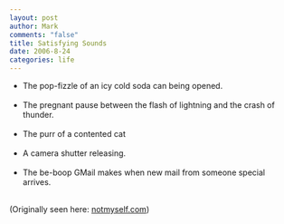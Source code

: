 ```yaml
--- 
layout: post
author: Mark
comments: "false"
title: Satisfying Sounds
date: 2006-8-24
categories: life
---
```

<ul>
<li class="il">The pop-fizzle of an icy cold soda can being opened.</li>&nbsp;
<li class="il">The pregnant pause between the flash of lightning and the crash of thunder.</li>&nbsp;
<li class="il">The purr of a contented cat</li>&nbsp;
<li class="il">A camera shutter releasing.</li>&nbsp;
<li class="il">The be-boop GMail makes when new mail from someone special arrives.</li>&nbsp;
</ul>

(Originally seen here: <a href="http://www.notmyself.com/2006/08/incredibly-satisfying-sounds" title="Not Myself">notmyself.com</a>)
